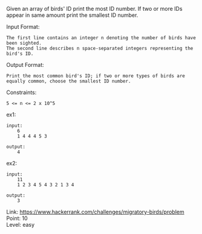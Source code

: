 Given an array of birds' ID print the most ID number. If two or more IDs appear in same amount print the smallest ID number.<br />

Input Format:

	The first line contains an integer n denoting the number of birds have been sighted.
	The second line describes n space-separated integers representing the bird's ID.

Output Format:

	Print the most common bird's ID; if two or more types of birds are equally common, choose the smallest ID number.

Constraints:

	5 <= n <= 2 x 10^5

ex1:

	input:
		6
		1 4 4 4 5 3

	output:
		4

ex2:

	input:
		11
		1 2 3 4 5 4 3 2 1 3 4

	output:
		3

Link: https://www.hackerrank.com/challenges/migratory-birds/problem<br />
Point: 10<br />
Level: easy
